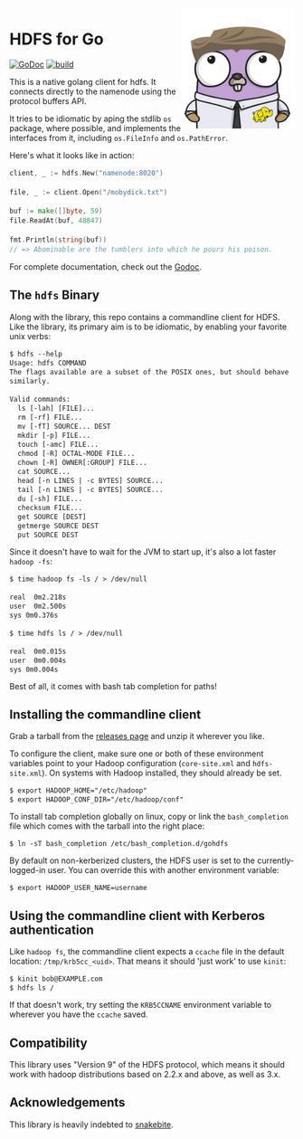 <img src="docs/gopher.png" alt="gopher" align="right" width="200"/>

HDFS for Go
===========

[![GoDoc](https://godoc.org/github.com/colinmarc/hdfs/web?status.svg)](https://godoc.org/github.com/colinmarc/hdfs/v2) [![build](https://github.com/smkniazi/hopsfs-go-client/actions/workflows/tests.yml/badge.svg?branch=master)](https://github.com/smkniazi/hopsfs-go-client/actions/workflows/tests.yml)

This is a native golang client for hdfs. It connects directly to the namenode using
the protocol buffers API.

It tries to be idiomatic by aping the stdlib `os` package, where possible, and
implements the interfaces from it, including `os.FileInfo` and `os.PathError`.

Here's what it looks like in action:

```go
client, _ := hdfs.New("namenode:8020")

file, _ := client.Open("/mobydick.txt")

buf := make([]byte, 59)
file.ReadAt(buf, 48847)

fmt.Println(string(buf))
// => Abominable are the tumblers into which he pours his poison.
```

For complete documentation, check out the [Godoc][1].

The `hdfs` Binary
-----------------

Along with the library, this repo contains a commandline client for HDFS. Like
the library, its primary aim is to be idiomatic, by enabling your favorite unix
verbs:


    $ hdfs --help
    Usage: hdfs COMMAND
    The flags available are a subset of the POSIX ones, but should behave similarly.

    Valid commands:
      ls [-lah] [FILE]...
      rm [-rf] FILE...
      mv [-fT] SOURCE... DEST
      mkdir [-p] FILE...
      touch [-amc] FILE...
      chmod [-R] OCTAL-MODE FILE...
      chown [-R] OWNER[:GROUP] FILE...
      cat SOURCE...
      head [-n LINES | -c BYTES] SOURCE...
      tail [-n LINES | -c BYTES] SOURCE...
      du [-sh] FILE...
      checksum FILE...
      get SOURCE [DEST]
      getmerge SOURCE DEST
      put SOURCE DEST

Since it doesn't have to wait for the JVM to start up, it's also a lot faster
`hadoop -fs`:

    $ time hadoop fs -ls / > /dev/null

    real  0m2.218s
    user  0m2.500s
    sys 0m0.376s

    $ time hdfs ls / > /dev/null

    real  0m0.015s
    user  0m0.004s
    sys 0m0.004s

Best of all, it comes with bash tab completion for paths!

Installing the commandline client
---------------------------------

Grab a tarball from the [releases page](https://github.com/colinmarc/hdfs/releases)
and unzip it wherever you like.

To configure the client, make sure one or both of these environment variables
point to your Hadoop configuration (`core-site.xml` and `hdfs-site.xml`). On
systems with Hadoop installed, they should already be set.

    $ export HADOOP_HOME="/etc/hadoop"
    $ export HADOOP_CONF_DIR="/etc/hadoop/conf"

To install tab completion globally on linux, copy or link the `bash_completion`
file which comes with the tarball into the right place:

    $ ln -sT bash_completion /etc/bash_completion.d/gohdfs

By default on non-kerberized clusters, the HDFS user is set to the
currently-logged-in user. You can override this with another environment
variable:

    $ export HADOOP_USER_NAME=username

Using the commandline client with Kerberos authentication
---------------------------------------------------------

Like `hadoop fs`, the commandline client expects a `ccache` file in the default
location: `/tmp/krb5cc_<uid>`. That means it should 'just work' to use `kinit`:

    $ kinit bob@EXAMPLE.com
    $ hdfs ls /

If that doesn't work, try setting the `KRB5CCNAME` environment variable to
wherever you have the `ccache` saved.

Compatibility
-------------

This library uses "Version 9" of the HDFS protocol, which means it should work
with hadoop distributions based on 2.2.x and above, as well as 3.x.

Acknowledgements
----------------

This library is heavily indebted to [snakebite][3].

[1]: https://godoc.org/github.com/colinmarc/hdfs
[2]: https://golang.org/doc/install
[3]: https://github.com/spotify/snakebite
